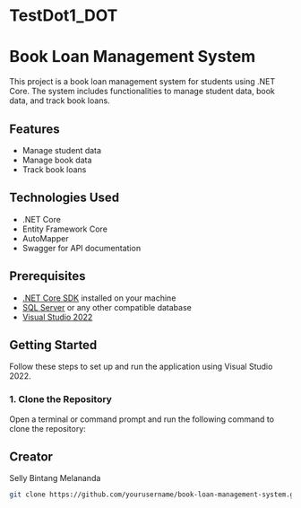 # TestDot1_DOT

# Book Loan Management System

This project is a book loan management system for students using .NET Core. The system includes functionalities to manage student data, book data, and track book loans.

## Features

- Manage student data
- Manage book data
- Track book loans

## Technologies Used

- .NET Core
- Entity Framework Core
- AutoMapper
- Swagger for API documentation

## Prerequisites

- [.NET Core SDK](https://dotnet.microsoft.com/download) installed on your machine
- [SQL Server](https://www.microsoft.com/en-us/sql-server/sql-server-downloads) or any other compatible database
- [Visual Studio 2022](https://visualstudio.microsoft.com/)

## Getting Started

Follow these steps to set up and run the application using Visual Studio 2022.

### 1. Clone the Repository

Open a terminal or command prompt and run the following command to clone the repository:

## Creator

Selly Bintang Melananda

```bash
git clone https://github.com/yourusername/book-loan-management-system.git



